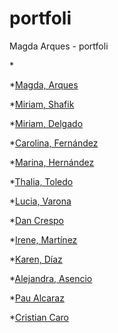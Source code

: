# portfoli
Magda Arques - portfoli


*[]()

*[Magda, Arques](https://arquesm.github.io/portfoli/)

*[Miriam, Shafik](https://mimi-sh.github.io/Portfoli/)

*[Miriam, Delgado](https://miriam-dm.github.io/portfolio_web/)

*[Carolina, Fernández](https://carolrecursos.github.io/PortfoliWeb/)

*[Marina, Hernández](https://marinailu.github.io/Interfaz-portfolio/)

*[Thalia, Toledo](https://thalsxwho.github.io/portfolio_web/)

*[Lucia, Varona](https://lucypoke.github.io/Lloc-Web/)

*[Dan Crespo](https://dan413413.github.io/portfoliweb/)

*[Irene, Martínez]()

*[Karen, Díaz](https://karendiazdoamaral.github.io/PAGINA-WEB/)

*[Alejandra, Asencio](https://asencioca.github.io/portfolio/)

*[Pau Alcaraz]()

*[Cristian Caro](https://caroac818.github.io/Portfolio/)
